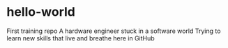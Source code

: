 # hello-world
First training repo
A hardware engineer stuck in a software world
Trying to learn new skills that live and breathe here in GitHub

